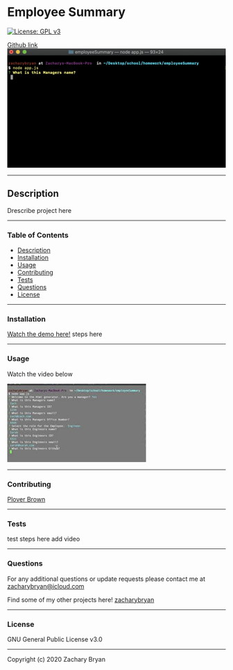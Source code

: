 # Employee Summary

[![License: GPL v3](https://img.shields.io/badge/License-GPLv3-blue.svg)](https://www.gnu.org/licenses/gpl-3.0)

[Github link](https://github.com/zacharybryan/employeeSummary)
![screenshot of home screen](./assets/home-screen.png)

---
## Description

Drescribe project here

---
### Table of Contents

* [Description](#description)
* [Installation](#installation)
* [Usage](#usage)
* [Contributing](#contributing)
* [Tests](#tests)
* [Questions](#questions)
* [License](#licence)

---
### Installation

[Watch the demo here!](./assets/demo.mp4)
steps here

---
### Usage

Watch the video below

[![Usage Video](./assets/demo-thumbnail.jpg)](https://www.youtube.com/watch?v=q73-CV3eKKQ "Demo!")

---
### Contributing

[Plover Brown](https://www.github.com/rebgrasshopper)

---
### Tests

test steps here add video 

---
### Questions

For any additional questions or update requests please contact me at zacharybryan@icloud.com

Find some of my other projects here!
[zacharybryan](https://www.github.com/zacharybryan)

---
### License

GNU General Public License v3.0

---
Copyright (c) 2020 Zachary Bryan

